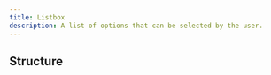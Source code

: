 ```yaml
---
title: Listbox
description: A list of options that can be selected by the user.
---
```


<script>
	import { APISection, ComponentPreview, ListboxDemo } from '$lib/components'
	export let schemas;
</script>

<ComponentPreview name="listbox-demo" comp="Listbox">

<ListboxDemo slot="preview" />

</ComponentPreview>

## Structure
